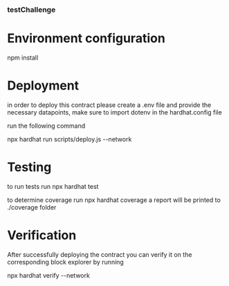 ### testChallenge

# Environment configuration
npm install

# Deployment
in order to deploy this contract please create a .env file and provide the necessary datapoints, make sure to import dotenv in the hardhat.config file 

run the following command

npx hardhat run scripts/deploy.js --network <desired network>

# Testing
to run tests run
npx hardhat test

to determine coverage run
npx hardhat coverage
a report will be printed to ./coverage folder


# Verification
After successfully deploying the contract you can verify it on the corresponding block explorer by running

npx hardhat verify --network <network> <contract address> <constructor parameters>
